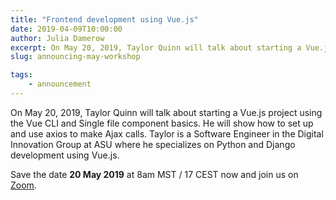 ```yaml
---
title: "Frontend development using Vue.js"
date: 2019-04-09T10:00:00
author: Julia Damerow
excerpt: On May 20, 2019, Taylor Quinn will talk about starting a Vue.js project using the Vue CLI and Single file component basics
slug: announcing-may-workshop

tags:
    - announcement
---
```


On May 20, 2019, Taylor Quinn will talk about starting a Vue.js project using the Vue CLI and Single file component basics. He will show how to set up and use axios to make Ajax calls. Taylor is a Software Engineer in the Digital Innovation Group at ASU where he specializes on Python and Django development using Vue.js.

Save the date **20 May 2019** at 8am MST / 17 CEST now and join us on [Zoom](https://zoom.us/j/755179791).
